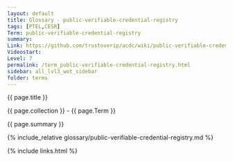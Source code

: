 ```yaml
---
layout: default
title: Glossary - public-verifiable-credential-registry
tags: [PTEL,CESR]
Term: public-verifiable-credential-registry
summary: 
Link: https://github.com/trustoverip/acdc/wiki/public-verifiable-credential-registry.md
Videostart: 
Level: 7
permalink: /term_public-verifiable-credential-registry.html
sidebar: all_lvl3_wot_sidebar
folder: terms
---
```


{{ page.title }}

{{ page.collection }} - {{ page.Term }}

   {{ page.summary }}

{% include_relative glossary/public-verifiable-credential-registry.md %}

 {% include links.html %} 
